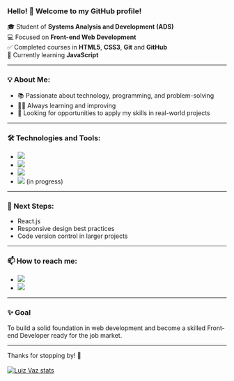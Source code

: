### Hello! 👋 Welcome to my GitHub profile!

🎓 Student of **Systems Analysis and Development (ADS)**  
💻 Focused on **Front-end Web Development**  
✅ Completed courses in **HTML5**, **CSS3**, **Git** and **GitHub**  
🚀 Currently learning **JavaScript**

---

### 💡 About Me:
- 📚 Passionate about technology, programming, and problem-solving  
- 👨‍💻 Always learning and improving  
- 🌱 Looking for opportunities to apply my skills in real-world projects

---

### 🛠️ Technologies and Tools:
- <img src="https://img.shields.io/badge/HTML5-E34F26?style=flat&logo=html5&logoColor=white"/>
- <img src ="https://img.shields.io/badge/CSS3-1572B6?style=flat&logo=css3&logoColor=white"/>
- <img src="https://img.shields.io/badge/GitHub-181717?style=flat&logo=github&logoColor=white"/>  
- <img src="https://img.shields.io/badge/JavaScript-F7DF1E?style=flat&logo=javascript&logoColor=black"/> (in progress)

---

### 📌 Next Steps:
- React.js  
- Responsive design best practices  
- Code version control in larger projects

---

### 📫 How to reach me:
- <a href="https://www.linkedin.com/in/luiizvaz/"><img src="https://img.shields.io/badge/LinkedIn-0A66C2?style=flat&logo=linkedin&logoColor=white"/><a/>
- <a href="luiz_vaz@live.com"><img src="https://img.shields.io/badge/Gmail-EA4335?style=flat&logo=gmail&logoColor=white"/><a/>

---

### ✨ Goal
To build a solid foundation in web development and become a skilled Front-end Developer ready for the job market.

---

Thanks for stopping by! 🚀 
<br>
<br>
[![Luiz Vaz stats](https://github-readme-stats.vercel.app/api?username=luiizvaz)](https://github.com/anuraghazra/github-readme-stats)
